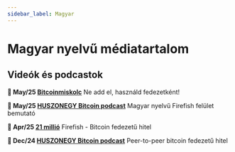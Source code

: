 ```yaml
---
sidebar_label: Magyar
---
```


# Magyar nyelvű médiatartalom

## Videók és podcastok

**🎥 May/25 [Bitcoinmiskolc](https://www.youtube.com/watch?v=fu82KiJzfks)**
Ne add el, használd fedezetként!

**🎥 May/25 [HUSZONEGY Bitcoin podcast](https://www.youtube.com/watch?v=fxir9iKJrBc)**
Magyar nyelvű Firefish felület bemutató

**🎥 Apr/25 [21 millió](https://www.youtube.com/watch?v=2t8ihej4hdo)**
Firefish - Bitcoin fedezetű hitel

**🎥 Dec/24 [HUSZONEGY Bitcoin podcast](https://www.youtube.com/watch?v=sdvxqskHOjs)**
Peer-to-peer bitcoin fedezetű hitel